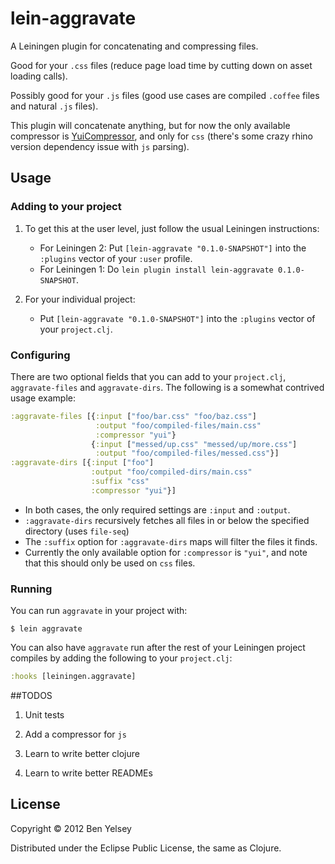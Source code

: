 # lein-aggravate

A Leiningen plugin for concatenating and compressing files. 

Good for your `.css` files (reduce page load time by cutting down on asset loading calls).

Possibly good for your `.js` files (good use cases are compiled `.coffee` files and natural `.js` files).

This plugin will concatenate anything, but for now the only available compressor is [YuiCompressor](https://github.com/yui/yuicompressor/), and only for `css` (there's some crazy rhino version dependency issue with `js` parsing).

## Usage

### Adding to your project

1. To get this at the user level, just follow the usual Leiningen instructions:
    * For Leiningen 2: Put `[lein-aggravate "0.1.0-SNAPSHOT"]` into the `:plugins` vector of your `:user` profile.
    * For Leiningen 1: Do `lein plugin install lein-aggravate 0.1.0-SNAPSHOT`.

2. For your individual project:
    * Put `[lein-aggravate "0.1.0-SNAPSHOT"]` into the `:plugins` vector of your `project.clj`.

### Configuring

There are two optional fields that you can add to your `project.clj`, `aggravate-files` and `aggravate-dirs`.
The following is a somewhat contrived usage example:

```clojure
:aggravate-files [{:input ["foo/bar.css" "foo/baz.css"]
                   :output "foo/compiled-files/main.css"
                   :compressor "yui"}
                  {:input ["messed/up.css" "messed/up/more.css"]
                   :output "foo/compiled-files/messed.css"}]
:aggravate-dirs [{:input ["foo"]
                  :output "foo/compiled-dirs/main.css"
                  :suffix "css"
                  :compressor "yui"}]
```
* In both cases, the only required settings are `:input` and `:output`. 
* `:aggravate-dirs` recursively fetches all files in or below the specified directory (uses `file-seq`)
* The `:suffix` option for `:aggravate-dirs` maps will filter the files it finds.
* Currently the only available option for `:compressor` is `"yui"`, and note that this should only be used on `css` files.

### Running

You can run `aggravate` in your project with:
```
$ lein aggravate
```

You can also have `aggravate` run after the rest of your Leiningen project compiles by adding the following to your `project.clj`:
```clojure
:hooks [leiningen.aggravate]
```

##TODOS

1. Unit tests

2. Add a compressor for `js`

3. Learn to write better clojure

4. Learn to write better READMEs

## License

Copyright © 2012 Ben Yelsey

Distributed under the Eclipse Public License, the same as Clojure.
